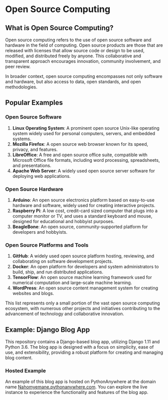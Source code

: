 # Open Source Computing

## What is Open Source Computing?

Open source computing refers to the use of open source software and hardware in the field of computing. Open source products are those that are released with licenses that allow source code or design to be used, modified, and distributed freely by anyone. This collaborative and transparent approach encourages innovation, community involvement, and peer review.

In broader context, open source computing encompasses not only software and hardware, but also access to data, open standards, and open methodologies.
## Popular Examples

### Open Source Software
1. **Linux Operating System**: A prominent open source Unix-like operating system widely used for personal computers, servers, and embedded systems.
2. **Mozilla Firefox**: A open source web browser known for its speed, privacy, and features.
3. **LibreOffice**: A free and open source office suite, compatible with Microsoft Office file formats, including word processing, spreadsheets, and presentations.
4. **Apache Web Server**: A widely used open source server software for deploying web applications.

### Open Source Hardware
1. **Arduino**: An open source electronics platform based on easy-to-use hardware and software, widely used for creating interactive projects.
2. **Raspberry Pi**: A low cost, credit-card sized computer that plugs into a computer monitor or TV, and uses a standard keyboard and mouse, designed for educational and hobbyist purposes.
3. **BeagleBone**: An open source, community-supported platform for developers and hobbyists.

### Open Source Platforms and Tools
1. **GitHub**: A widely used open source platform hosting, reviewing, and collaborating on software development projects.
2. **Docker**: An open platform for developers and system administrators to build, ship, and run distributed applications.
3. **TensorFlow**: An open source machine learning framework used for numerical computation and large-scale machine learning.
4. **WordPress**: An open source content management system for creating websites and blogs.

This list represents only a small portion of the vast open source computing ecosystem, with numerous other projects and initiatives contributing to the advancement of technology and collaborative innovation.

## Example: Django Blog App

This repository contains a Django-based blog app, utilizing Django 1.11 and Python 3.6. The blog app is designed with a focus on simplicity, ease of use, and extensibility, providing a robust platform for creating and managing blog content.

### Hosted Example
An example of this blog app is hosted on PythonAnywhere at the domain name [Nahomyemane.pythonanywhere.com](http://Nahomyemane.pythonanywhere.com). You can explore the live instance to experience the functionality and features of the blog app.

